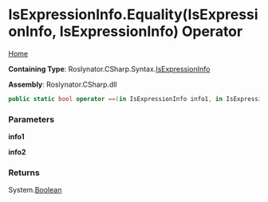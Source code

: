 # IsExpressionInfo\.Equality\(IsExpressionInfo, IsExpressionInfo\) Operator

[Home](../../../../../README.md)

**Containing Type**: Roslynator\.CSharp\.Syntax\.[IsExpressionInfo](../README.md)

**Assembly**: Roslynator\.CSharp\.dll

```csharp
public static bool operator ==(in IsExpressionInfo info1, in IsExpressionInfo info2)
```

### Parameters

**info1**

**info2**

### Returns

System\.[Boolean](https://docs.microsoft.com/en-us/dotnet/api/system.boolean)

